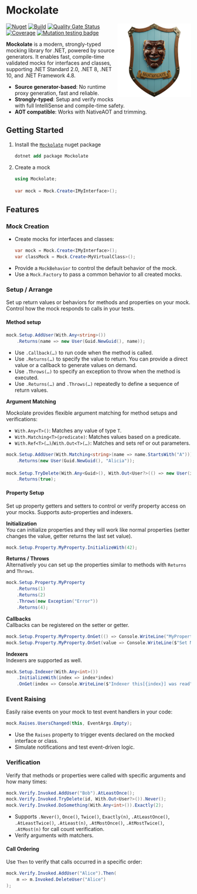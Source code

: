 # Mockolate

<img align="right" width="200" src="Docs/logo_256x256.png" alt="Mockolate logo" />

[![Nuget](https://img.shields.io/nuget/v/Mockolate)](https://www.nuget.org/packages/Mockolate)
[![Build](https://github.com/aweXpect/Mockolate/actions/workflows/build.yml/badge.svg)](https://github.com/aweXpect/Mockolate/actions/workflows/build.yml)
[![Quality Gate Status](https://sonarcloud.io/api/project_badges/measure?project=aweXpect_Mockolate&metric=alert_status)](https://sonarcloud.io/summary/new_code?id=aweXpect_Mockolate)
[![Coverage](https://sonarcloud.io/api/project_badges/measure?project=aweXpect_Mockolate&metric=coverage)](https://sonarcloud.io/summary/overall?id=aweXpect_Mockolate)
[![Mutation testing badge](https://img.shields.io/endpoint?style=flat&url=https%3A%2F%2Fbadge-api.stryker-mutator.io%2Fgithub.com%2FaweXpect%2FMockolate%2Fmain)](https://dashboard.stryker-mutator.io/reports/github.com/aweXpect/Mockolate/main)

**Mockolate** is a modern, strongly-typed mocking library for .NET, powered by source generators. It enables fast,
compile-time validated mocks for interfaces and classes, supporting .NET Standard 2.0, .NET 8, .NET 10, and .NET
Framework 4.8.

- **Source generator-based**: No runtime proxy generation, fast and reliable.
- **Strongly-typed**: Setup and verify mocks with full IntelliSense and compile-time safety.
- **AOT compatible**: Works with NativeAOT and trimming.
  
## Getting Started

1. Install the [`Mockolate`](https://www.nuget.org/packages/Mockolate) nuget package
   ```ps
   dotnet add package Mockolate
   ```

2. Create a mock
   ```csharp
   using Mockolate;
   
   var mock = Mock.Create<IMyInterface>();
   ```


## Features

### Mock Creation

- Create mocks for interfaces and classes:
  ```csharp
  var mock = Mock.Create<IMyInterface>();
  var classMock = Mock.Create<MyVirtualClass>();
  ```
- Provide a `MockBehavior` to control the default behavior of the mock.
- Use a `Mock.Factory` to pass a common behavior to all created mocks.

### Setup / Arrange

Set up return values or behaviors for methods and properties on your mock. Control how the mock responds to calls in your tests.

#### Method setup
```csharp
mock.Setup.AddUser(With.Any<string>())
    .Returns(name => new User(Guid.NewGuid(), name));
```

- Use `.Callback(…)` to run code when the method is called.
- Use `.Returns(…)` to specify the value to return. You can provide a direct value or a callback to generate values on demand.
- Use `.Throws(…)` to specify an exception to throw when the method is executed.
- Use `.Returns(…)` and `.Throws(…)` repeatedly to define a sequence of return values.

**Argument Matching**

Mockolate provides flexible argument matching for method setups and verifications:

- `With.Any<T>()`: Matches any value of type `T`.
- `With.Matching<T>(predicate)`: Matches values based on a predicate.
- `With.Ref<T>(…)`/`With.Out<T>(…)`: Matches and sets ref or out parameters.

```csharp
mock.Setup.AddUser(With.Matching<string>(name => name.StartsWith("A")))
    .Returns(new User(Guid.NewGuid(), "Alicia"));

mock.Setup.TryDelete(With.Any<Guid>(), With.Out<User?>(() => new User(id, "Alice")))
    .Returns(true);
```

#### Property Setup

Set up property getters and setters to control or verify property access on your mocks. Supports auto-properties and indexers.

**Initialization**  
You can initialize properties and they will work like normal properties (setter changes the value, getter returns the last set value).

```csharp
mock.Setup.Property.MyProperty.InitializeWith(42);
```

**Returns / Throws**  
Alternatively you can set up the properties similar to methods with `Returns` and `Throws`.
```csharp
mock.Setup.Property.MyProperty
	.Returns(1)
	.Returns(2)
	.Throws(new Exception("Error"))
	.Returns(4);
```

**Callbacks**  
Callbacks can be registered on the setter or getter.
```csharp
mock.Setup.Property.MyProperty.OnGet(() => Console.WriteLine("MyProperty was read!"));
mock.Setup.Property.MyProperty.OnSet(value => Console.WriteLine($"Set MyProperty to {value}!"));
```

**Indexers**  
Indexers are supported as well.
```csharp
mock.Setup.Indexer(With.Any<int>())
	.InitializeWith(index => index*index)
	.OnGet(index => Console.WriteLine($"Indexer this[{index}] was read"));
```

### Event Raising

Easily raise events on your mock to test event handlers in your code:

```csharp
mock.Raises.UsersChanged(this, EventArgs.Empty);
```

- Use the `Raises` property to trigger events declared on the mocked interface or class.
- Simulate notifications and test event-driven logic.

### Verification

Verify that methods or properties were called with specific arguments and how many times:

```csharp
mock.Verify.Invoked.AddUser("Bob").AtLeastOnce();
mock.Verify.Invoked.TryDelete(id, With.Out<User?>()).Never();
mock.Verify.Invoked.DoSomething(With.Any<int>()).Exactly(2);
```

- Supports `.Never()`, `Once()`, `Twice()`, `Exactly(n)`, `.AtLeastOnce()`, `.AtLeastTwice()`, `.AtLeast(n)`, `.AtMostOnce()`, `.AtMostTwice()`, `.AtMost(n)` for call count verification.
- Verify arguments with matchers.


#### Call Ordering
Use `Then` to verify that calls occurred in a specific order:

```csharp
mock.Verify.Invoked.AddUser("Alice").Then(
    m => m.Invoked.DeleteUser("Alice")
);
```

